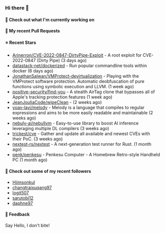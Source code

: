 ### Hi there 👋

#### 👷 Check out what I'm currently working on

#### 🔨 My recent Pull Requests


#### ⭐ Recent Stars

- [Arinerron/CVE-2022-0847-DirtyPipe-Exploit](https://github.com/Arinerron/CVE-2022-0847-DirtyPipe-Exploit) - A root exploit for CVE-2022-0847 (Dirty Pipe) (3 days ago)
- [datastack-net/dockerized](https://github.com/datastack-net/dockerized) - Run popular commandline tools within docker (6 days ago)
- [JonathanSalwan/VMProtect-devirtualization](https://github.com/JonathanSalwan/VMProtect-devirtualization) - Playing with the VMProtect software protection. Automatic deobfuscation of pure functions using symbolic execution and LLVM. (1 week ago)
- [positive-security/find-you](https://github.com/positive-security/find-you) - A stealth AirTag clone that bypasses all of Apple&#39;s tracking protection features (1 week ago)
- [JeanJouliaCode/wipeClean](https://github.com/JeanJouliaCode/wipeClean) -  (2 weeks ago)
- [yoav-lavi/melody](https://github.com/yoav-lavi/melody) - Melody is a language that compiles to regular expressions and aims to be more easily readable and maintainable (2 weeks ago)
- [nebuly-ai/nebullvm](https://github.com/nebuly-ai/nebullvm) - Easy-to-use library to boost AI inference leveraging multiple DL compilers (3 weeks ago)
- [trickest/cve](https://github.com/trickest/cve) - Gather and update all available and newest CVEs with their PoC. (3 weeks ago)
- [nextest-rs/nextest](https://github.com/nextest-rs/nextest) - A next-generation test runner for Rust. (1 month ago)
- [penk/penkesu](https://github.com/penk/penkesu) - Penkesu Computer - A Homebrew Retro-style Handheld PC (1 month ago)

#### 👯 Check out some of my recent followers

- [Hiimsonkul](https://github.com/Hiimsonkul)
- [changtraixuqang97](https://github.com/changtraixuqang97)
- [logit507](https://github.com/logit507)
- [sarutobi12](https://github.com/sarutobi12)
- [daphne97](https://github.com/daphne97)

#### 💬 Feedback

Say Hello, I don't bite!